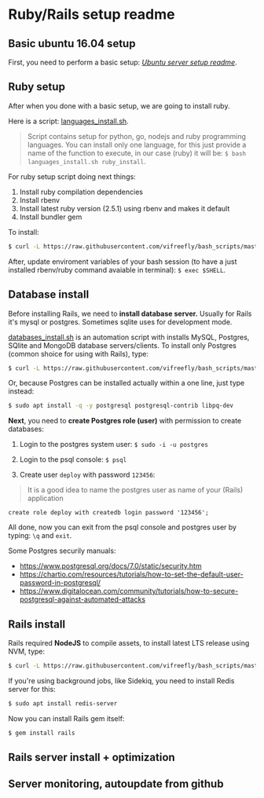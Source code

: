 # Ruby/Rails setup readme

## Basic ubuntu 16.04 setup

First, you need to perform a basic setup: [_Ubuntu server setup readme_](https://github.com/vifreefly/bash_scripts/blob/master/README.md).


## Ruby setup

After when you done with a basic setup, we are going to install ruby.

Here is a script: [languages_install.sh](https://github.com/vifreefly/bash_scripts/blob/master/languages_install.sh).

> Script contains setup for python, go, nodejs and ruby programming languages. You can install only one language, for this just provide a name of the function to execute, in our case (ruby) it will be: `$ bash languages_install.sh ruby_install`.

For ruby setup script doing next things:
1. Install ruby compilation dependencies
2. Install rbenv
3. Install latest ruby version (2.5.1) using rbenv and makes it default
4. Install bundler gem

To install:
```bash
$ curl -L https://raw.githubusercontent.com/vifreefly/bash_scripts/master/languages_install.sh | bash -s ruby_install
```

After, update enviroment variables of your bash session (to have a just installed rbenv/ruby command avaiable in terminal): `$ exec $SHELL`.


## Database install

Before installing Rails, we need to **install database server.** Usually for Rails it's mysql or postgres. Sometimes sqlite uses for development mode.

[databases_install.sh](databases_install.sh) is an automation script with installs MySQL, Postgres, SQlite and MongoDB database servers/clients. To install only Postgres (common shoice for using with Rails), type:

```bash
$ curl -L https://raw.githubusercontent.com/vifreefly/bash_scripts/master/databases_install.sh | bash -s postgres_install
```

Or, because Postgres can be installed actually within a one line, just type instead:

```bash
$ sudo apt install -q -y postgresql postgresql-contrib libpq-dev
```


**Next**, you need to **create Postgres role (user)** with permission to create databases:

1) Login to the postgres system user: `$ sudo -i -u postgres`

2) Login to the psql console: `$ psql`

3) Create user `deploy` with password `123456`:

> It is a good idea to name the postgres user as name of your (Rails) application

```
create role deploy with createdb login password '123456';
```

All done, now you can exit from the psql console and postgres user by typing: `\q` and `exit`.

Some Postgres securily manuals:
* https://www.postgresql.org/docs/7.0/static/security.htm
* https://chartio.com/resources/tutorials/how-to-set-the-default-user-password-in-postgresql/
* https://www.digitalocean.com/community/tutorials/how-to-secure-postgresql-against-automated-attacks

## Rails install
Rails required **NodeJS** to compile assets, to install latest LTS release using NVM, type:

```bash
$ curl -L https://raw.githubusercontent.com/vifreefly/bash_scripts/master/languages_install.sh | bash -s node_js_install
```

If you're using background jobs, like Sidekiq, you need to install Redis server for this:

```bash
$ sudo apt install redis-server
```


Now you can install Rails gem itself:

```bash
$ gem install rails
```


## Rails server install + optimization
## Server monitoring, autoupdate from github
